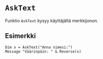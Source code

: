 `AskText`
==========

Funktio `AskText` kysyy käyttäjältä merkkijonon.

Esimerkki
----------

    Dim x = AskText("Anna nimesi:")
    Message "Väärinpäin: " & Reverse(x)